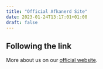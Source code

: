 ```yaml
---
title: "Official Afkanerd Site"
date: 2023-01-24T13:17:01+01:00
draft: false
---
```


## Following the link

More about us on our [official website](https://afkanerd.com/#about).

